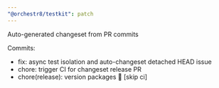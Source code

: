 ```yaml
---
"@orchestr8/testkit": patch
---
```


Auto-generated changeset from PR commits

Commits:
- fix: async test isolation and auto-changeset detached HEAD issue
- chore: trigger CI for changeset release PR
- chore(release): version packages 🚀 [skip ci]
